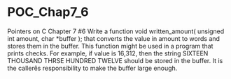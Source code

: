 # POC_Chap7_6
Pointers on C Chapter 7 #6
Write a function
void written_amount( unsigned int amount, char *buffer );
that converts the value in amount to words and stores them in the buffer. This
function might be used in a program that prints checks. For example, if value is
16,312, then the string
SIXTEEN THOUSAND THRSE HUNDRED TWELVE
should be stored in the buffer. It is the callerȇs responsibility to make the buffer
large enough.
